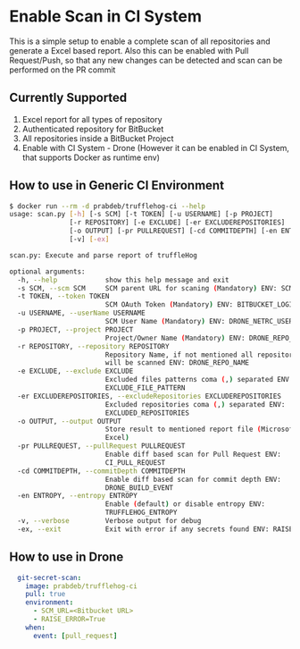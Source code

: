 # Enable Scan in CI System

This is a simple setup to enable a complete scan of all repositories and generate a Excel based report.
Also this can be enabled with Pull Request/Push, so that any new changes can be detected and scan can be performed on the PR commit

## Currently Supported

1. Excel report for all types of repository
2. Authenticated repository for BitBucket
3. All repositories inside a BitBucket Project
4. Enable with CI System - Drone (However it can be enabled in CI System, that supports Docker as runtime env)

## How to use in Generic CI Environment

```sh
$ docker run --rm -d prabdeb/trufflehog-ci --help
usage: scan.py [-h] [-s SCM] [-t TOKEN] [-u USERNAME] [-p PROJECT]
               [-r REPOSITORY] [-e EXCLUDE] [-er EXCLUDEREPOSITORIES]
               [-o OUTPUT] [-pr PULLREQUEST] [-cd COMMITDEPTH] [-en ENTROPY]
               [-v] [-ex]

scan.py: Execute and parse report of truffleHog

optional arguments:
  -h, --help            show this help message and exit
  -s SCM, --scm SCM     SCM parent URL for scaning (Mandatory) ENV: SCM_URL
  -t TOKEN, --token TOKEN
                        SCM OAuth Token (Mandatory) ENV: BITBUCKET_LOGIN
  -u USERNAME, --userName USERNAME
                        SCM User Name (Mandatory) ENV: DRONE_NETRC_USERNAME
  -p PROJECT, --project PROJECT
                        Project/Owner Name (Mandatory) ENV: DRONE_REPO_OWNER
  -r REPOSITORY, --repository REPOSITORY
                        Repository Name, if not mentioned all repositories
                        will be scanned ENV: DRONE_REPO_NAME
  -e EXCLUDE, --exclude EXCLUDE
                        Excluded files patterns coma (,) separated ENV:
                        EXCLUDE_FILE_PATTERN
  -er EXCLUDEREPOSITORIES, --excludeRepositories EXCLUDEREPOSITORIES
                        Excluded repositories coma (,) separated ENV:
                        EXCLUDED_REPOSITORIES
  -o OUTPUT, --output OUTPUT
                        Store result to mentioned report file (Microsoft
                        Excel)
  -pr PULLREQUEST, --pullRequest PULLREQUEST
                        Enable diff based scan for Pull Request ENV:
                        CI_PULL_REQUEST
  -cd COMMITDEPTH, --commitDepth COMMITDEPTH
                        Enable diff based scan for commit depth ENV:
                        DRONE_BUILD_EVENT
  -en ENTROPY, --entropy ENTROPY
                        Enable (default) or disable entropy ENV:
                        TRUFFLEHOG_ENTROPY
  -v, --verbose         Verbose output for debug
  -ex, --exit           Exit with error if any secrets found ENV: RAISE_ERROR
```

## How to use in Drone

```yaml
  git-secret-scan:
    image: prabdeb/trufflehog-ci
    pull: true
    environment:
      - SCM_URL=<Bitbucket URL>
      - RAISE_ERROR=True
    when:
      event: [pull_request]
```